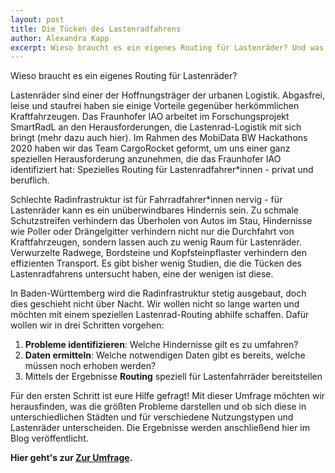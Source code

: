 ```yaml
---
layout: post
title: Die Tücken des Lastenradfahrens
author: Alexandra Kapp
excerpt: Wieso braucht es ein eigenes Routing für Lastenräder? Und was gibt es dabei zu beachten?
---
```

Wieso braucht es ein eigenes Routing für Lastenräder?

Lastenräder sind einer der Hoffnungsträger der urbanen Logistik. Abgasfrei, leise und staufrei haben sie einige Vorteile gegenüber herkömmlichen Kraftfahrzeugen. Das Fraunhofer IAO arbeitet im Forschungsprojekt SmartRadL an den Herausforderungen, die Lastenrad-Logistik mit sich bringt (mehr dazu auch hier).
Im Rahmen des MobiData BW Hackathons 2020 haben wir das Team CargoRocket geformt, um uns einer ganz speziellen Herausforderung anzunehmen, die das Fraunhofer IAO identifiziert hat: Spezielles Routing für Lastenradfahrer*innen - privat und beruflich.

Schlechte Radinfrastruktur ist für Fahrradfahrer*innen nervig - für Lastenräder kann es ein unüberwindbares Hindernis sein. Zu schmale Schutzstreifen verhindern das Überholen von Autos im Stau, Hindernisse wie Poller oder Drängelgitter verhindern nicht nur die Durchfahrt von Kraftfahrzeugen, sondern lassen auch zu wenig Raum für Lastenräder. Verwurzelte Radwege, Bordsteine und Kopfsteinpflaster verhindern den effizienten Transport. Es gibt bisher wenig Studien, die die Tücken des Lastenradfahrens untersucht haben, eine der wenigen ist diese.

In Baden-Württemberg wird die Radinfrastruktur stetig ausgebaut, doch dies geschieht nicht über Nacht. Wir wollen nicht so lange warten und möchten mit einem speziellen Lastenrad-Routing abhilfe schaffen. Dafür wollen wir in drei Schritten vorgehen:

1. **Probleme identifizieren**: Welche Hindernisse gilt es zu umfahren?
2. **Daten ermitteln**: Welche notwendigen Daten gibt es bereits, welche müssen noch erhoben werden?
3. Mittels der Ergebnisse **Routing** speziell für Lastenfahrräder bereitstellen

Für den ersten Schritt ist eure Hilfe gefragt! Mit dieser Umfrage möchten wir herausfinden, was die größten Probleme darstellen und ob sich diese in unterschiedlichen Städten und für verschiedene Nutzungstypen und Lastenräder unterscheiden. Die Ergebnisse werden anschließend hier im Blog veröffentlicht.

**Hier geht's zur [Zur Umfrage](https://cargorocket.typeform.com/to/fTmr4EC2).**

